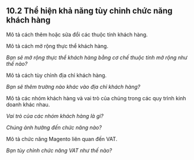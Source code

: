 ## 10.2 Thể hiện khả năng tùy chỉnh chức năng khách hàng

Mô tả cách thêm hoặc sửa đổi các thuộc tính khách hàng.

Mô tả cách mở rộng thực thể khách hàng.

*Bạn sẽ mở rộng thực thể khách hàng bằng cơ chế thuộc tính mở rộng như thế nào?*

Mô tả cách tùy chỉnh địa chỉ khách hàng.

*Bạn sẽ thêm trường nào khác vào địa chỉ khách hàng?*

Mô tả các nhóm khách hàng và vai trò của chúng trong các quy trình kinh doanh khác nhau.

*Vai trò của các nhóm khách hàng là gì?*

*Chúng ảnh hưởng đến chức năng nào?*

Mô tả chức năng Magento liên quan đến VAT.

*Bạn tùy chỉnh chức năng VAT như thế nào?*
